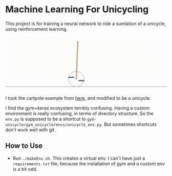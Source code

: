 # Machine Learning For Unicycling

This project is for training a neural network to ride a sumlation of a unicycle, using reinforcement learning.

![Video of simulated unicycle riding](trained/videos/best.gif)

I took the cartpole example from [here](https://github.com/keras-rl/keras-rl), and modified to be a unicycle.

I find the gym+keras ecosystem terribly confusing. Having a custom environment is really confusing, in terms of directory structure. So the `env.py` is supposed to be a shortcut to `gym-unicycle/gym_unicycle/envs/unicycle_env.py`. But sometimes shortcuts don't work well with git.

## How to Use

* Run `./makeEnv.sh`. This creates a virtual env. I can't have just a `requirements.txt` file, because the installation of gym and a custom env is a bit odd.
